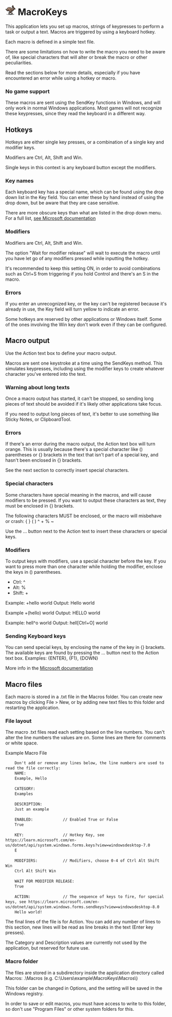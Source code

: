 ﻿# ![img](img/hare32.png) MacroKeys

This application lets you set up macros, strings of keypresses to perform a task or output a text. Macros are triggered by using a keyboard hotkey.

Each macro is defined in a simple text file.

There are some limitations on how to write the macro you need to be aware of, like special characters that will alter or break the macro or other peculiarities.

Read the sections below for more details, especially if you have encountered an error while using a hotkey or macro.

### No game support

These macros are sent using the SendKey functions in Windows, and will only work in normal Windows applications. Most games will not recognize these keypresses, since they read the keyboard in a different way.

## Hotkeys

Hotkeys are either single key presses, or a combination of a single key and modifier keys.

Modifiers are Ctrl, Alt, Shift and Win.

Single keys in this context is any keyboard button except the modifiers.

### Key names

Each keyboard key has a special name, which can be found using the drop down list in the Key field. You can enter these by hand instead of using the drop down, but be aware that they are case sensitive.

There are more obscure keys than what are listed in the drop down menu. For a full list, [see Microsoft documentation](https://learn.microsoft.com/en-us/dotnet/api/system.windows.forms.keys?view=windowsdesktop-7.0)

### Modifiers

Modifiers are Ctrl, Alt, Shift and Win.

The option "Wait for modifier release" will wait to execute the macro until you have let go of any modifiers pressed while inputting the hotkey.

It's recommended to keep this setting ON, in order to avoid combinations such as Ctrl+S from triggering if you hold Control and there's an S in the macro.

### Errors

If you enter an unrecognized key, or the key can't be registered because it's already in use, the Key field will turn yellow to indicate an error.

Some hotkeys are reserved by other applications or Windows itself. Some of the ones involving the Win key don't work even if they can be configured.

## Macro output

Use the Action text box to define your macro output.

Macros are sent one keystroke at a time using the SendKeys method. This simulates keypresses, including using the modifier keys to create whatever character you've entered into the text.

### Warning about long texts

Once a macro output has started, it can't be stopped, so sending long pieces of text should be avoided if it's likely other applications take focus.

If you need to output long pieces of text, it's better to use something like Sticky Notes, or ClipboardTool.

### Errors

If there's an error during the macro output, the Action text box will turn orange. This is usually because there's a special character like () parentheses or \{\} brackets in the text that isn't part of a special key, and hasn't been enclosed in \{\} brackets.

See the next section to correctly insert special characters.

### Special characters

Some characters have special meaning in the macros, and will cause modifiers to be pressed. If you want to output these characters as text, they must be enclosed in \{\} brackets.

The following characters MUST be enclosed, or the macro will misbehave or crash:
\{ \} \( \) ^ + % ~

Use the ... button next to the Action text to insert these characters or special keys.

### Modifiers

To output keys with modifiers, use a special character before the key. If you want to press more than one character while holding the modifier, enclose the keys in () parentheses.
- Ctrl: ^
- Alt: %
- Shift: +

Example: +hello world
Output: Hello world

Example +(hello) world
Output: HELLO world

Example: hell^o world
Output: hell[Ctrl+O] world

### Sending Keyboard keys

You can send special keys, by enclosing the name of the key in \{\} brackets. The available keys are found by pressing the ... button next to the Action text box.
Examples: \{ENTER\}, \{F1\}, \{DOWN\}

More info in the [Microsoft documentation](https://learn.microsoft.com/en-us/dotnet/api/system.windows.forms.sendkeys.send?view=windowsdesktop-8.0)

## Macro files

Each macro is stored in a .txt file in the Macros folder. You can create new macros by clicking File > New, or by adding new text files to this folder and restarting the application.

### File layout

The macro .txt files read each setting based on the line numbers. You can't alter the line numbers the values are on. Some lines are there for comments or white space.

Example Macro File

		Don't add or remove any lines below, the line numbers are used to read the file correctly:
		NAME:
		Example, Hello

		CATEGORY:
		Examples

		DESCRIPTION:
		Just an example

		ENABLED:             // Enabled True or False
		True

		KEY:                 // Hotkey Key, see https://learn.microsoft.com/en-us/dotnet/api/system.windows.forms.keys?view=windowsdesktop-7.0
		E

		MODIFIERS:           // Modifiers, choose 0-4 of Ctrl Alt Shift Win
		Ctrl Alt Shift Win

		WAIT FOR MODIFIER RELEASE: 
		True

		ACTION:              // The sequence of keys to fire, for special keys, see https://learn.microsoft.com/en-us/dotnet/api/system.windows.forms.sendkeys?view=windowsdesktop-8.0
		Hello world!

The final lines of the file is for Action. You can add any number of lines to this section, new lines will be read as line breaks in the text (Enter key presses).

The Category and Description values are currently not used by the application, but reserved for future use.

### Macro folder

The files are stored in a subdirectory inside the application directory called Macros:
.\\Macros
(e.g. C:\\Users\\example\\MacroKeys\\Macros\\)

This folder can be changed in Options, and the setting will be saved in the Windows registry.

In order to save or edit macros, you must have access to write to this folder, so don't use "Program Files" or other system folders for this.

